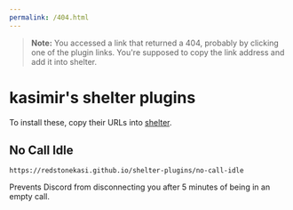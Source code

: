```yaml
---
permalink: /404.html
---
```

> **Note:** You accessed a link that returned a 404, probably by clicking one of the plugin links. You're supposed to copy the link address and add it into shelter.

# kasimir's shelter plugins

To install these, copy their URLs into [shelter](https://github.com/uwu/shelter).

## No Call Idle
```
https://redstonekasi.github.io/shelter-plugins/no-call-idle
```
Prevents Discord from disconnecting you after 5 minutes of being in an empty call.

<!--
## PEN
```
Soon™
```
Allows you to use UserCSS inside of Discord.
-->
